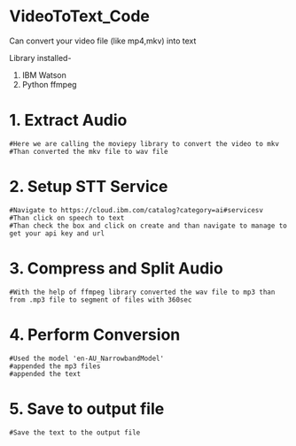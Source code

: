 # VideoToText_Code
Can convert your video file (like mp4,mkv) into text 

Library installed-
1)	IBM Watson
2)	Python ffmpeg


# 1. Extract Audio

	#Here we are calling the moviepy library to convert the video to mkv
	#Than converted the mkv file to wav file

# 2. Setup STT Service
	
	#Navigate to https://cloud.ibm.com/catalog?category=ai#servicesv
	#Than click on speech to text 
	#Than check the box and click on create and than navigate to manage to get your api key and url

# 3. Compress and Split Audio

	#With the help of ffmpeg library converted the wav file to mp3 than from .mp3 file to segment of files with 360sec

# 4. Perform Conversion

	#Used the model 'en-AU_NarrowbandModel' 
	#appended the mp3 files
	#appended the text

# 5. Save to output file

	#Save the text to the output file

